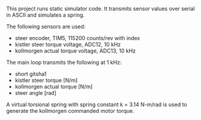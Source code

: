 This project runs static simulator code. It transmits sensor values over serial
in ASCII and simulates a spring.

The following sensors are used:
 - steer encoder, TIM5, 115200 counts/rev with index
 - kistler steer torque voltage, ADC12, 10 kHz
 - kollmorgen actual torque voltage, ADC13, 10 kHz

The main loop transmits the following at 1 kHz:
 - short gitsha1
 - kistler steer torque [N/m]
 - kollmorgen actual torque [N/m]
 - steer angle [rad]

A virtual torsional spring with spring constant k = 3.14 N-m/rad is used to
generate the kollmorgen commanded motor torque.
